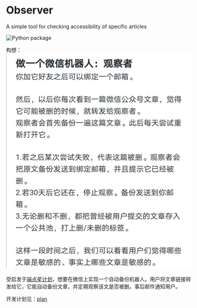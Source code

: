 # Observer
A simple tool for checking accessibility of specific articles

![Python package](https://github.com/MamaShip/Observer/workflows/Python%20package/badge.svg)

构想：
![构想](img/init.jpg)

受启发于[端点星计划](https://github.com/Terminus2049/Terminus2049.github.io)，想要在微信上实现一个自动备份机器人。用户将文章链接转发给它，它能自动备份文章，并定期观察该文是否被删。事后邮件通知用户。

开发计划见：[plan](dev_instruction/plan.md)
